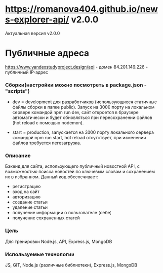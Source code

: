 # https://romanova404.github.io/news-explorer-api/ v2.0.0
Актуальная версия v2.0.0

# Публичные адреса
https://www.yandexstudyproject.design/api - домен
84.201.149.226 - публичный IP-адрес

### Сборки(настройки можно посмотреть в package.json - "scripts")
- dev = development для разработчиков (использующиеся статичные файлы сборки в папке public). 
Запуск на 3000 порту на локальном сервере командой npm run dev, сайт откроется в браузере автоматически и будет обновляться при пересохранении файлов (hot reload с помощью nodemon).

- start = production, запускается на 3000 порту локального сервера командой npm run start, hot reload отсутствует, при изменении файлов требуется пегезагрузка.

### Описание
Бэкенд для сайта, использующего публичный новостной API, с возможностью поиска новостей по ключевым словам и сохранением их в избранном.
Данный код обеспечивает: 
- регистрацию
- вход на сайт
- авторизацию
- создание статьи
- удаление статьи
- получение информации о пользователе (себе)
- получение сохраненных статей

### Цель
Для тренировки Node.js, API, Express.js, MongoDB

### Используемые технологии
JS, GIT, Node.js (различные библиотеки), Express.js, MongoDB
